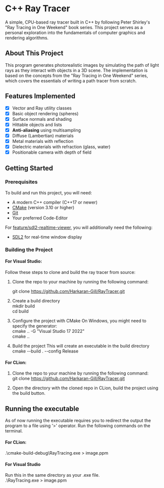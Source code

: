 # C++ Ray Tracer

A simple, CPU-based ray tracer built in C++ by following Peter Shirley's "Ray Tracing in One Weekend" book series. This project serves as a personal exploration into the fundamentals of computer graphics and rendering algorithms.

<!-- =================================================================== -->
<!--                  ADD YOUR BEST RENDER IMAGE HERE                  -->
<!-- =================================================================== -->
<!-- First, add a great-looking PNG image to your repository. Then,     -->
<!-- uncomment the line below and replace the placeholder.              -->
<!-- =================================================================== -->
<!-- ![My Ray Tracer Render](images/final_render.png) -->

## About This Project

This program generates photorealistic images by simulating the path of light rays as they interact with objects in a 3D scene. The implementation is based on the concepts from the "Ray Tracing in One Weekend" series, which covers the essentials of writing a path tracer from scratch.

## Features Implemented


- [x] Vector and Ray utility classes
- [x] Basic object rendering (spheres)
- [x] Surface normals and shading
- [x] Hittable objects and lists
- [x] **Anti-aliasing** using multisampling
- [x] Diffuse (Lambertian) materials
- [x] Metal materials with reflection
- [x] Dielectric materials with refraction (glass, water)
- [x] Positionable camera with depth of field

## Getting Started

### Prerequisites

To build and run this project, you will need:
- A modern C++ compiler (C++17 or newer)
- [CMake](https://cmake.org/download/) (version 3.10 or higher)
- [Git](https://git-scm.com/downloads)
- Your preferred Code-Editor

For [feature/sdl2-realtime-viewer](https://github.com/Harkaran-Gill/RayTracer/tree/feature/sdl2-realtime-viewer), you will additionally need the following:  
- [SDL2](https://www.libsdl.org/) for real-time window display


### Building the Project


#### For Visual Studio:

Follow these steps to clone and build the ray tracer from source:
1. Clone the repo to your machine by running the following command: 

   git clone https://github.com/Harkaran-Gill/RayTracer.git


2. Create a build directory  
      mkdir build  
      cd build


3. Configure the project with CMake
   On Windows, you might need to specify the generator:  
   cmake .. -G "Visual Studio 17 2022"  
   cmake ..


4. Build the project
   This will create an executable in the build directory  
   cmake --build . --config Release


#### For CLion:
1. Clone the repo to your machine by running the following command:  
   git clone https://github.com/Harkaran-Gill/RayTracer.git
    

2. Open the directory with the cloned repo in CLion, build the project using the build 
button.  


## Running the executable
As of now running the executable requires you to redirect the output the program
to a file using '>' operator. Run the following commands on the terminal.

#### For CLion:
.\cmake-build-debug\RayTracing.exe > image.ppm

#### For Visual Studio 
Run this in the same directory as your .exe file.  
.\RayTracing.exe > image.ppm

